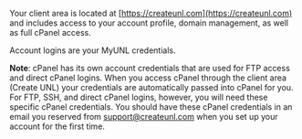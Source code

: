 
Your client area is located at [https://createunl.com](https://createunl.com) and includes access to your account profile, domain management, as well as full cPanel access.

Account logins are your MyUNL credentials.

**Note**: cPanel has its own account credentials that are used for FTP access and direct cPanel logins. When you access cPanel through the client area (Create UNL) your credentials are automatically passed into cPanel for you. For FTP, SSH, and direct cPanel logins, however, you will need these specific cPanel credentials. You should have these cPanel credentials in an email you reserved from support@createunl.com when you set up your account for the first time.
